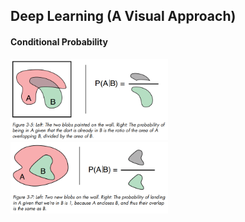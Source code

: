 ## Deep Learning (A Visual Approach)

#### Conditional Probability 

<img src="images/conditional_probability.PNG" width="50%" height="50%">

<img src="images/conditional_probability1.PNG" width="50%" height="50%">
